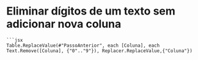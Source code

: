 # Eliminar dígitos de um texto sem adicionar nova coluna
    
    ```jsx
    Table.ReplaceValue(#"PassoAnterior", each [Coluna], each Text.Remove([Coluna], {"0".."9"}), Replacer.ReplaceValue,{"Coluna"})


